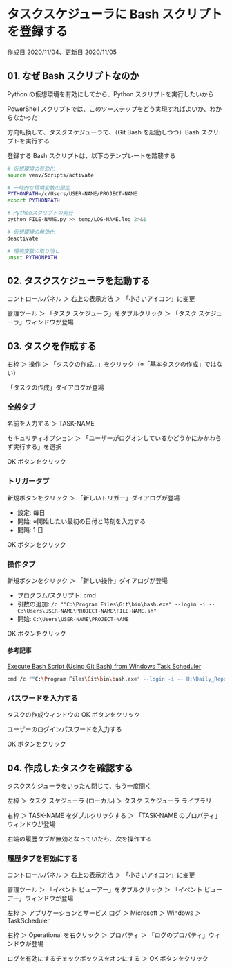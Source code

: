 # タスクスケジューラに Bash スクリプトを登録する

作成日 2020/11/04、更新日 2020/11/05

## 01. なぜ Bash スクリプトなのか

Python の仮想環境を有効にしてから、Python スクリプトを実行したいから

PowerShell スクリプトでは、このツーステップをどう実現すればよいか、わからなかった

方向転換して、タスクスケジューラで、（Git Bash を起動しつつ）Bash スクリプトを実行する

登録する Bash スクリプトは、以下のテンプレートを踏襲する

```bash
# 仮想環境の有効化
source venv/Scripts/activate

# 一時的な環境変数の設定
PYTHONPATH=/c/Users/USER-NAME/PROJECT-NAME
export PYTHONPATH

# Pythonスクリプトの実行
python FILE-NAME.py >> temp/LOG-NAME.log 2>&1

# 仮想環境の無効化
deactivate

# 環境変数の取り消し
unset PYTHONPATH
```

## 02. タスクスケジューラを起動する

コントロールパネル ＞ 右上の表示方法 ＞ 「小さいアイコン」に変更

管理ツール ＞ 「タスク スケジューラ」をダブルクリック ＞ 「タスク スケジューラ」ウィンドウが登場

## 03. タスクを作成する

右枠 ＞ 操作 ＞ 「タスクの作成...」をクリック（※「基本タスクの作成」ではない）

「タスクの作成」ダイアログが登場

### 全般タブ

名前を入力する ＞ TASK-NAME

セキュリティオプション ＞ 「ユーザーがログオンしているかどうかにかかわらず実行する」を選択

OK ボタンをクリック

### トリガータブ

新規ボタンをクリック ＞ 「新しいトリガー」ダイアログが登場

- 設定: 毎日
- 開始: ※開始したい最初の日付と時刻を入力する
- 間隔: 1 日

OK ボタンをクリック

### 操作タブ

新規ボタンをクリック ＞ 「新しい操作」ダイアログが登場

- プログラム/スクリプト: cmd
- 引数の追加: `/c ""C:\Program Files\Git\bin\bash.exe" --login -i -- C:\Users\USER-NAME\PROJECT-NAME\FILE-NAME.sh"`
- 開始: `C:\Users\USER-NAME\PROJECT-NAME`

OK ボタンをクリック

#### 参考記事

[Execute Bash Script \(Using Git Bash\) from Windows Task Scheduler](https://gist.github.com/damc-dev/eb5e1aef001eef78c0f4)

```bash
cmd /c ""C:\Program Files\Git\bin\bash.exe" --login -i -- H:\Daily_Reports\yesterdayTogglReport.sh"
```

### パスワードを入力する

タスクの作成ウィンドウの OK ボタンをクリック

ユーザーのログインパスワードを入力する

OK ボタンをクリック

## 04. 作成したタスクを確認する

タスクスケジューラをいったん閉じて、もう一度開く

左枠 ＞ タスク スケジューラ (ローカル) ＞ タスク スケジューラ ライブラリ

右枠 ＞ TASK-NAME をダブルクリックする ＞ 「TASK-NAME のプロパティ」ウィンドウが登場

右端の履歴タブが無効となっていたら、次を操作する

### 履歴タブを有効にする

コントロールパネル ＞ 右上の表示方法 ＞ 「小さいアイコン」に変更

管理ツール ＞ 「イベント ビューアー」をダブルクリック ＞ 「イベント ビューアー」ウィンドウが登場

左枠 ＞ アプリケーションとサービス ログ ＞ Microsoft ＞ Windows ＞ TaskScheduler

右枠 ＞ Operational を右クリック ＞ プロパティ ＞ 「ログのプロパティ」ウィンドウが登場

ログを有効にするチェックボックスをオンにする ＞ OK ボタンをクリック
